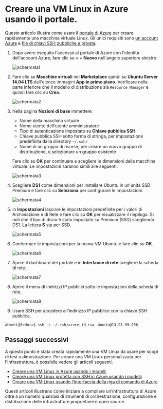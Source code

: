 <properties
    pageTitle="Creare una macchina virtuale Linux tramite il portale di Azure | Microsoft Azure"
    description="Creare una macchina virtuale Linux tramite il portale di Azure."
    services="virtual-machines-linux"
    documentationCenter=""
    authors="vlivech"
    manager="timlt"
    editor=""
    tags="azure-resource-manager"
/>

<tags
    ms.service="virtual-machines-linux"
    ms.workload="infrastructure-services"
    ms.tgt_pltfrm="vm-linux"
    ms.devlang="na"
    ms.topic="hero-article"
    ms.date="04/12/2016"
    ms.author="v-livech"
/>

# Creare una VM Linux in Azure usando il portale.

Questo articolo illustra come usare il [portale di Azure](https://portal.azure.com/) per creare rapidamente una macchina virtuale Linux. Gli unici requisiti sono [un account Azure](https://azure.microsoft.com/pricing/free-trial/) e [file di chiavi SSH pubbliche e private](virtual-machines-linux-mac-create-ssh-keys.md).


1. Dopo avere eseguito l'accesso al portale di Azure con l'identità dell'account Azure, fare clic su **+ + Nuovo** nell'angolo superiore sinistro:

    ![schermata1](../media/virtual-machines-linux-quick-create-portal/screen1.png)

2. Fare clic su **Macchine virtuali** nel **Marketplace** quindi su **Ubuntu Server 14.04 LTS** dall'elenco immagini **App in primo piano**. Verificare nella parte inferiore che il modello di distribuzione sia `Resource Manager` e quindi fare clic su **Crea**.

    ![schermata2](../media/virtual-machines-linux-quick-create-portal/screen2.png)

3. Nella pagina **Nozioni di base** immettere:
    - Nome della macchina virtuale
    - Nome utente dell'utente amministratore
    - Tipo di autenticazione impostato su **Chiave pubblica SSH**
    - Chiave pubblica SSH sotto forma di stringa, per impostazione predefinita dalla directory `~/.ssh/`
    - Nome di un gruppo di risorse, per creare un nuovo gruppo di distribuzione, o selezionare un gruppo esistente

    Fare clic su **OK** per continuare e scegliere le dimensioni della macchina virtuale. Le impostazioni saranno simili alle seguenti:

    ![schermata3](../media/virtual-machines-linux-quick-create-portal/screen3.png)

4. Scegliere **DS1** come dimensioni per installare Ubuntu in un'unità SSD Premium e fare clic su **Seleziona** per configurare le impostazioni.

    ![schermata4](../media/virtual-machines-linux-quick-create-portal/screen4.png)

5. In **Impostazioni** lasciare le impostazioni predefinite per i valori di Archiviazione e di Rete e fare clic su **OK** per visualizzare il riepilogo. Si noti che il tipo di disco è stato impostato su Premium (SSD) scegliendo DS1. La lettera **S** sta per SSD.

    ![schermata5](../media/virtual-machines-linux-quick-create-portal/screen5.png)

6. Confermare le impostazioni per la nuova VM Ubuntu e fare clic su **OK**.

    ![schermata6](../media/virtual-machines-linux-quick-create-portal/screen6.png)

7. Aprire il dashboard del portale e in **Interfacce di rete** scegliere la scheda di rete.

    ![schermata7](../media/virtual-machines-linux-quick-create-portal/screen7.png)

8. Aprire il menu di indirizzi IP pubblici sotto le impostazioni della scheda di rete.

    ![schermata8](../media/virtual-machines-linux-quick-create-portal/screen8.png)

9. Usare SSH per accedere all'indirizzo IP pubblico con la chiave SSH pubblica.

```
ahmetL@fedora$ ssh -i ~/.ssh/azure_id_rsa ubuntu@13.91.99.206
```

## Passaggi successivi

A questo punto è stata creata rapidamente una VM Linux da usare per scopi di test o dimostrazione. Per creare una VM Linux personalizzata per l'infrastruttura, è possibile vedere gli articoli seguenti.

- [Creare una VM Linux in Azure usando i modelli](virtual-machines-linux-cli-deploy-templates.md)
- [Creare una VM Linux protetta con SSH in Azure usando i modelli](virtual-machines-linux-create-ssh-secured-vm-from-template.md)
- [Creare una VM Linux usando l'interfaccia della riga di comando di Azure](virtual-machines-linux-create-cli-complete.md)

Questi articoli illustrano come iniziare a compilare un'infrastruttura di Azure oltre a un numero qualsiasi di strumenti di orchestrazione, configurazione e distribuzione delle infrastrutture proprietarie e open source.

<!---HONumber=AcomDC_0420_2016-->